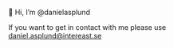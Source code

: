 👋 Hi, I’m @danielasplund

If you want to get in contact with me please use daniel.asplund@intereast.se

<!---
danielasplund/danielasplund is a ✨ special ✨ repository because its `README.md` (this file) appears on your GitHub profile.
You can click the Preview link to take a look at your changes.
--->
